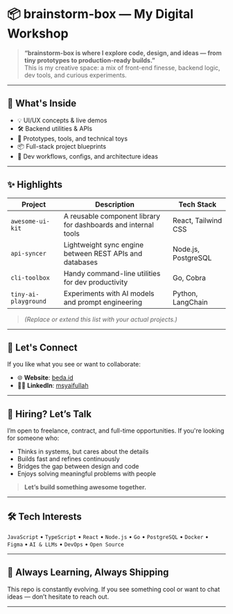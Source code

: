 # 📦 brainstorm-box — My Digital Workshop

> **“brainstorm-box is where I explore code, design, and ideas — from tiny prototypes to production-ready builds.”**  
> This is my creative space: a mix of front-end finesse, backend logic, dev tools, and curious experiments.

---

## 🧠 What's Inside

- 💡 UI/UX concepts & live demos  
- 🛠️ Backend utilities & APIs  
- 🧪 Prototypes, tools, and technical toys  
- 📦 Full-stack project blueprints  
- 🧰 Dev workflows, configs, and architecture ideas

---

## ✨ Highlights

| Project | Description | Tech Stack |
|--------|-------------|------------|
| `awesome-ui-kit` | A reusable component library for dashboards and internal tools | React, Tailwind CSS |
| `api-syncer` | Lightweight sync engine between REST APIs and databases | Node.js, PostgreSQL |
| `cli-toolbox` | Handy command-line utilities for dev productivity | Go, Cobra |
| `tiny-ai-playground` | Experiments with AI models and prompt engineering | Python, LangChain |

> _(Replace or extend this list with your actual projects.)_

---

## 👋 Let's Connect

If you like what you see or want to collaborate:

- 🌐 **Website**: [beda.id](https://beda.id)
- 🧑‍💻 **LinkedIn**: [msyaifullah](https://linkedin.com/in/msyaifullah)

---

## 🚀 Hiring? Let’s Talk

I’m open to freelance, contract, and full-time opportunities. If you're looking for someone who:

- Thinks in systems, but cares about the details
- Builds fast and refines continuously
- Bridges the gap between design and code
- Enjoys solving meaningful problems with people

> **Let’s build something awesome together.**

---

## 🛠️ Tech Interests

`JavaScript` • `TypeScript` • `React` • `Node.js` • `Go` • `PostgreSQL` • `Docker` • `Figma` • `AI & LLMs` • `DevOps` • `Open Source`

---

## 🌱 Always Learning, Always Shipping

This repo is constantly evolving. If you see something cool or want to chat ideas — don’t hesitate to reach out.

---
